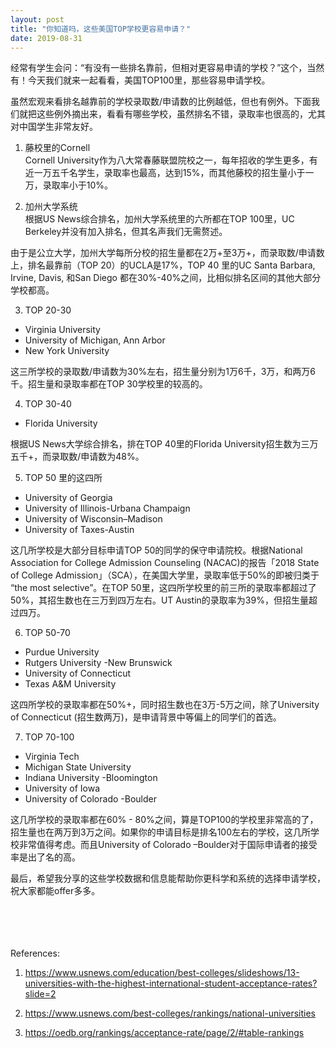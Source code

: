 ```yaml
---
layout: post
title: "你知道吗，这些美国TOP学校更容易申请？"
date: 2019-08-31
---
```


经常有学生会问：“有没有一些排名靠前，但相对更容易申请的学校？”这个，当然有！今天我们就来一起看看，美国TOP100里，那些容易申请学校。

虽然宏观来看排名越靠前的学校录取数/申请数的比例越低，但也有例外。下面我们就把这些例外摘出来，看看有哪些学校，虽然排名不错，录取率也很高的，尤其对中国学生非常友好。

1. 藤校里的Cornell  
Cornell University作为八大常春藤联盟院校之一，每年招收的学生更多，有近一万五千名学生，录取率也最高，达到15%，而其他藤校的招生量小于一万，录取率小于10%。

2. 加州大学系统  
根据US News综合排名，加州大学系统里的六所都在TOP 100里，UC Berkeley并没有加入排名，但其名声我们无需赘述。

由于是公立大学，加州大学每所分校的招生量都在2万+至3万+，而录取数/申请数上，排名最靠前（TOP 20）的UCLA是17%，TOP 40 里的UC Santa Barbara, Irvine, Davis, 和San Diego 都在30%-40%之间，比相似排名区间的其他大部分学校都高。

3. TOP 20-30  
 * Virginia University
 * University of Michigan, Ann Arbor
 * New York University

这三所学校的录取数/申请数为30%左右，招生量分别为1万6千，3万，和两万6千。招生量和录取率都在TOP 30学校里的较高的。

4. TOP 30-40  
 * Florida University

根据US News大学综合排名，排在TOP 40里的Florida University招生数为三万五千+，而录取数/申请数为48%。

5. TOP 50 里的这四所  
 * University of Georgia
 * University of Illinois-Urbana Champaign
 * University of Wisconsin–Madison
 * University of Taxes-Austin

这几所学校是大部分目标申请TOP 50的同学的保守申请院校。根据National Association for College Admission Counseling (NACAC)的报告「2018 State of College Admission」（SCA），在美国大学里，录取率低于50%的即被归类于 “the most selective”。在TOP 50里，这四所学校里的前三所的录取率都超过了50%，其招生数也在三万到四万左右。UT Austin的录取率为39%，但招生量超过四万。

6. TOP 50-70  
 * Purdue University
 * Rutgers University -New Brunswick
 * University of Connecticut
 * Texas A&M University

这四所学校的录取率都在50%+，同时招生数也在3万-5万之间，除了University of Connecticut (招生数两万)，是申请背景中等偏上的同学们的首选。

7. TOP 70-100  
 * Virginia Tech
 * Michigan State University
 * Indiana University -Bloomington
 * University of Iowa
 * University of Colorado -Boulder

这几所学校的录取率都在60% - 80%之间，算是TOP100的学校里非常高的了，招生量也在两万到3万之间。如果你的申请目标是排名100左右的学校，这几所学校非常值得考虑。而且University of Colorado –Boulder对于国际申请者的接受率是出了名的高。

最后，希望我分享的这些学校数据和信息能帮助你更科学和系统的选择申请学校，祝大家都能offer多多。  
<br>
<br>
<br>
<br>


References:  
1. https://www.usnews.com/education/best-colleges/slideshows/13-universities-with-the-highest-international-student-acceptance-rates?slide=2

2. https://www.usnews.com/best-colleges/rankings/national-universities

3. https://oedb.org/rankings/acceptance-rate/page/2/#table-rankings
